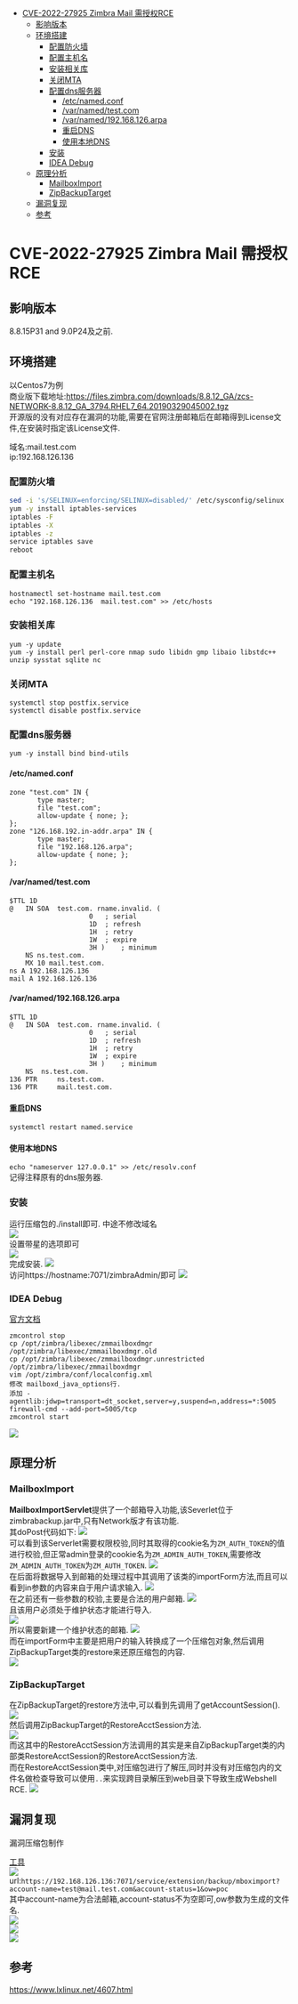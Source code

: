 - [CVE-2022-27925 Zimbra Mail 需授权RCE](#cve-2022-27925-zimbra-mail-需授权rce)
  - [影响版本](#影响版本)
  - [环境搭建](#环境搭建)
    - [配置防火墙](#配置防火墙)
    - [配置主机名](#配置主机名)
    - [安装相关库](#安装相关库)
    - [关闭MTA](#关闭mta)
    - [配置dns服务器](#配置dns服务器)
      - [/etc/named.conf](#etcnamedconf)
      - [/var/named/test.com](#varnamedtestcom)
      - [/var/named/192.168.126.arpa](#varnamed192168126arpa)
      - [重启DNS](#重启dns)
      - [使用本地DNS](#使用本地dns)
    - [安装](#安装)
    - [IDEA Debug](#idea-debug)
  - [原理分析](#原理分析)
    - [MailboxImport](#mailboximport)
    - [ZipBackupTarget](#zipbackuptarget)
  - [漏洞复现](#漏洞复现)
  - [参考](#参考)
# CVE-2022-27925 Zimbra Mail 需授权RCE
## 影响版本
 8.8.15P31 and 9.0P24及之前.
## 环境搭建
以Centos7为例  
商业版下载地址:https://files.zimbra.com/downloads/8.8.12_GA/zcs-NETWORK-8.8.12_GA_3794.RHEL7_64.20190329045002.tgz  
开源版的没有对应存在漏洞的功能,需要在官网注册邮箱后在邮箱得到License文件,在安装时指定该License文件.

域名:mail.test.com  
ip:192.168.126.136
### 配置防火墙
```bash 
sed -i 's/SELINUX=enforcing/SELINUX=disabled/' /etc/sysconfig/selinux
yum -y install iptables-services
iptables -F
iptables -X
iptables -z
service iptables save
reboot
```
### 配置主机名
```
hostnamectl set-hostname mail.test.com
echo "192.168.126.136  mail.test.com" >> /etc/hosts
```
### 安装相关库
```
yum -y update
yum -y install perl perl-core nmap sudo libidn gmp libaio libstdc++ unzip sysstat sqlite nc
```
### 关闭MTA
```
systemctl stop postfix.service
systemctl disable postfix.service
```
### 配置dns服务器
`yum -y install bind bind-utils`
#### /etc/named.conf
```
zone "test.com" IN {
       type master;
       file "test.com";
       allow-update { none; };
};
zone "126.168.192.in-addr.arpa" IN {
       type master;
       file "192.168.126.arpa";
       allow-update { none; };
};
```
#### /var/named/test.com
```
$TTL 1D
@	IN SOA	test.com. rname.invalid. (
					0	; serial
					1D	; refresh
					1H	; retry
					1W	; expire
					3H )	; minimum
	NS ns.test.com.
	MX 10 mail.test.com.
ns A 192.168.126.136
mail A 192.168.126.136

```
#### /var/named/192.168.126.arpa
```
$TTL 1D
@	IN SOA	test.com. rname.invalid. (
					0	; serial
					1D	; refresh
					1H	; retry
					1W	; expire
					3H )	; minimum
	NS	ns.test.com.
136	PTR 	ns.test.com.
136	PTR 	mail.test.com.

```
#### 重启DNS
`systemctl restart named.service`
#### 使用本地DNS
`echo "nameserver 127.0.0.1" >> /etc/resolv.conf`  
记得注释原有的dns服务器.
### 安装
运行压缩包的./install即可.
中途不修改域名  
![](2022-06-28-18-39-54.png)  
设置带星的选项即可  
![](2022-06-28-18-40-46.png)  
完成安装.
![](2022-06-28-18-42-08.png)  
访问https://hostname:7071/zimbraAdmin/即可 
![](2022-06-28-18-42-50.png)
### IDEA Debug
[官方文档](https://github.com/Zimbra-Community/zimbra-tools/blob/master/java-debug-zimbra-intellij-ide.md)  
```
zmcontrol stop
cp /opt/zimbra/libexec/zmmailboxdmgr /opt/zimbra/libexec/zmmailboxdmgr.old
cp /opt/zimbra/libexec/zmmailboxdmgr.unrestricted /opt/zimbra/libexec/zmmailboxdmgr
vim /opt/zimbra/conf/localconfig.xml 
修改 mailboxd_java_options行.  
添加 -agentlib:jdwp=transport=dt_socket,server=y,suspend=n,address=*:5005
firewall-cmd --add-port=5005/tcp
zmcontrol start
```
![](2022-06-30-10-53-54.png)
## 原理分析
### MailboxImport
**MailboxImportServlet**提供了一个邮箱导入功能,该Severlet位于zimbrabackup.jar中,只有Network版才有该功能.  
其doPost代码如下:
![](2022-06-29-14-30-16.png)  
可以看到该Serverlet需要权限校验,同时其取得的cookie名为`ZM_AUTH_TOKEN`的值进行校验,但正常admin登录的cookie名为`ZM_ADMIN_AUTH_TOKEN`,需要修改`ZM_ADMIN_AUTH_TOKEN`为`ZM_AUTH_TOKEN`.
![](2022-06-30-17-32-10.png)  
在后面将数据导入到邮箱的处理过程中其调用了该类的importForm方法,而且可以看到in参数的内容来自于用户请求输入.
![](2022-06-29-14-32-49.png)  
在之前还有一些参数的校验,主要是合法的用户邮箱.
![](2022-06-30-17-35-44.png)  
且该用户必须处于维护状态才能进行导入.  
![](2022-06-30-17-34-57.png)  
所以需要新建一个维护状态的邮箱.
![](2022-06-30-17-30-59.png)  
而在importForm中主要是把用户的输入转换成了一个压缩包对象,然后调用ZipBackupTarget类的restore来还原压缩包的内容.  
![](2022-06-30-17-36-53.png)  
### ZipBackupTarget
在ZipBackupTarget的restore方法中,可以看到先调用了getAccountSession().  
![](2022-06-29-15-07-42.png)    
然后调用ZipBackupTarget的RestoreAcctSession方法.  
![](2022-06-29-15-11-00.png)  
而这其中的RestoreAcctSession方法调用的其实是来自ZipBackupTarget类的内部类RestoreAcctSession的RestoreAcctSession方法.  
而在RestoreAcctSession类中,对压缩包进行了解压,同时并没有对压缩包内的文件名做检查导致可以使用`..`来实现跨目录解压到web目录下导致生成Webshell RCE.
![](2022-06-30-17-41-18.png)  
## 漏洞复现
漏洞压缩包制作  

[工具](https://github.com/ptoomey3/evilarc)  
![](2022-06-30-17-44-33.png)  
url:`https://192.168.126.136:7071/service/extension/backup/mboximport?account-name=test@mail.test.com&account-status=1&ow=poc`  
其中account-name为合法邮箱,account-status不为空即可,ow参数为生成的文件名.  
![](2022-06-30-17-43-41.png)  
![](2022-06-30-17-44-02.png)  
![](2022-06-30-17-43-18.png)  
## 参考
https://www.lxlinux.net/4607.html